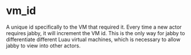 # vm_id <Badge type="info" text="number"/>

A unique id specifically to the VM that required it.
Every time a new actor requires jabby, it will increment the VM id.
This is the only way for jabby to differentiate different Luau virtual machines,
which is necessary to allow jabby to view into other actors.
